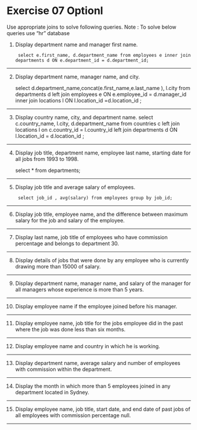 
# Exercise 07 Optionl

Use appropriate joins to solve following queries.
Note : To solve below queries use “hr” database

1. Display department name and manager first name.

        select e.first_name, d.department_name from employees e inner join departments d ON e.department_id = d.department_id;
----------------------------------------------------
2. Display department name, manager name, and city.

    select d.department_name,concat(e.first_name,e.last_name ), l.city from departments d left join employees e  ON e.employee_id = d.manager_id inner join locations l ON l.location_id =d.location_id ;
----------------------------------------------------
3. Display country name, city, and department name.
    select c.country_name, l.city, d.department_name from countries c left join locations l on c.country_id = l.country_id left join departments d ON l.location_id = d.location_id ;

----------------------------------------------------
4. Display job title, department name, employee last name, starting date for all jobs from 1993 to 1998.

    select * from departments;
----------------------------------------------------
5. Display job title and average salary of employees.

        select job_id , avg(salary) from employees group by job_id;
----------------------------------------------------
6. Display job title, employee name, and the difference between maximum salary for the job and salary of the employee.

----------------------------------------------------
7. Display last name, job title of employees who have commission percentage and belongs to department 30.

----------------------------------------------------
8. Display details of jobs that were done by any employee who is currently drawing more than 15000 of salary.

----------------------------------------------------
9. Display department name, manager name, and salary of the manager for all 
managers whose experience is more than 5 years.

----------------------------------------------------
10. Display employee name if the employee joined before his manager.

----------------------------------------------------
11. Display employee name, job title for the jobs employee did in the past where the job was done less than six months.

----------------------------------------------------
12. Display employee name and country in which he is working.

----------------------------------------------------
13. Display department name, average salary and number of employees with 
commission within the department.

----------------------------------------------------
14. Display the month in which more than 5 employees joined in any department located in Sydney.

----------------------------------------------------
15. Display employee name, job title, start date, and end date of past jobs of all employees with commission percentage null.

----------------------------------------------------